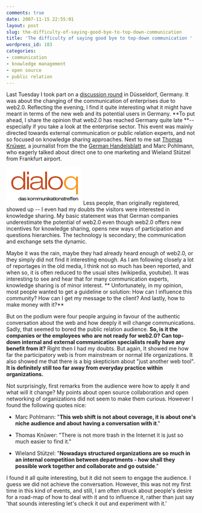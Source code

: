 ```yaml
---
comments: true
date: 2007-11-15 22:55:01
layout: post
slug: the-difficulty-of-saying-good-bye-to-top-down-communication
title: 'The difficulty of saying good bye to top-down communication '
wordpress_id: 183
categories:
- communication
- knowledge management
- open source
- public relation
---
```


Last Tuesday I took part on a [discussion round](http://www.dialoq-nrw.de/jetzt-podium.php) in Düsseldorf, Germany. It was about the changing of the communication of enterprises due to web2.0. Reflecting the evening, I find it quite interesting what it might have meant in terms of the new web and its potential users in Germany. **To put ahead, I share the opinion that web2.0 has reached Germany quite late **-- especially if you take a look at the enterprise sector. This event was mainly directed towards external communication or public relation experts, and not so focused on knowledge sharing approaches. Next to me sat [Thomas Knüwer](http://blog.handelsblatt.de/indiskretion/), a journalist from the the [German Handelsblatt](http://www.handelsblatt.com) and Marc Pohlmann, who eagerly talked about direct one to one marketing and Wieland Stützel from Frankfurt airport.

[![dialoq](/images/logo-lg-karmin.gif)](http://www.dialoq-nrw.de/index.php) Less people, than originally registered, showed up -- I even had my doubts the visitors were interested in knowledge sharing. My basic statement was that German companies underestimate the potential of web2.0 even though web2.0 offers new incentives for knowledge sharing, opens new ways of participation and questions hierarchies. The technology is secondary;  the communication and exchange sets the dynamic.

Maybe it was the rain, maybe they had already heard enough of web2.0, or they simply did not find it interesting enough. As I am following closely a lot of reportages in the old media, I think not so much has been reported, and when so, it is often reduced to the usual sites (wikipedia, youtube).  It was interesting to see and hear that for many communication experts, knowledge sharing is of minor interest.
** Unfortunately, in my opinion, most people wanted to get a guideline or solution: How can I influence this community? How can I get my message to the client?  And lastly, how to make money with it?**

But on the podium were four people arguing in favour of the authentic conversation about the web and how deeply it will change communications. Sadly, that seemed to bored the public relation audience. **So, is it the companies or the employees who are not ready for web2.0? Can top-down internal and external communication specialists really have any benefit from it?** Right then I had my doubts. But again, It showed me how far the participatory web is from mainstream or normal life organizations. It also showed me that there is a big skepticism about "just another web tool". **It is definitely still too far away from everyday practice within organizations.**

Not surprisingly, first remarks from the audience were how to apply it and what will it change? My points about open source collaboration and open networking of organizations did not seem to make them curious. However I found the following quotes nice:



	
  * Marc Pohlmann: "**This web shift is not about coverage, it is about one's niche audience and about having a conversation with it**."

	
  * Thomas Knüwer: "There is not more trash in the Internet it is just so much easier to find it."

	
  * Wieland Stützel: "**Nowadays structured organizations are so much in an internal competition between departments - how shall they possible work together and collaborate and go outside**."


I found it all quite interesting, but it did not seem to engage the audience. I guess we did not achieve the conversation. However, this was not my first time in this kind of events, and still, I am often struck about people's desire for a road-map of how to deal with it and to influence it, rather than just say 'that sounds interesting let's check it out and experiment with it.'

